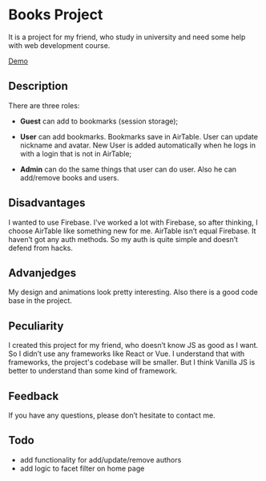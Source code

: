 # Books Project

It is a project for my friend, who study in university and need some help with web development course.

[Demo](https://books-university-project.netlify.app/)

## Description

There are three roles:

- **Guest** can add to bookmarks (session storage);

- **User** can add bookmarks. Bookmarks save in AirTable. User can update nickname and avatar. New User is added automatically when he logs in with a login that is not in AirTable;

- **Admin** can do the same things that user can do user. Also he can add/remove books and users.

## Disadvantages
I wanted to use Firebase. I've worked a lot with Firebase, so after thinking, I choose AirTable like something new for me.
AirTable isn’t equal Firebase. It haven’t got any auth methods. So my auth is quite simple and doesn’t defend from hacks.

## Advanjedges
My design and animations look pretty interesting.
Also there is a good code base in the project.

## Peculiarity
I created this project for my friend, who doesn’t know JS as good as I want. So I didn’t use any frameworks like React or Vue.
I understand that with frameworks, the project's codebase will be smaller. But I think Vanilla JS is better to understand than some kind of framework.

## Feedback
If you have any questions, please don’t hesitate to contact me.

## Todo
- add functionality for add/update/remove authors
- add logic to facet filter on home page
